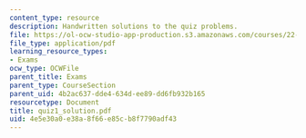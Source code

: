 ```yaml
---
content_type: resource
description: Handwritten solutions to the quiz problems.
file: https://ol-ocw-studio-app-production.s3.amazonaws.com/courses/22-314j-structural-mechanics-in-nuclear-power-technology-fall-2006/4e5e30a0e38a8f66e85cb8f7790adf43_quiz1_solution.pdf
file_type: application/pdf
learning_resource_types:
- Exams
ocw_type: OCWFile
parent_title: Exams
parent_type: CourseSection
parent_uid: 4b2ac637-dde4-634d-ee89-dd6fb932b165
resourcetype: Document
title: quiz1_solution.pdf
uid: 4e5e30a0-e38a-8f66-e85c-b8f7790adf43
---
```

